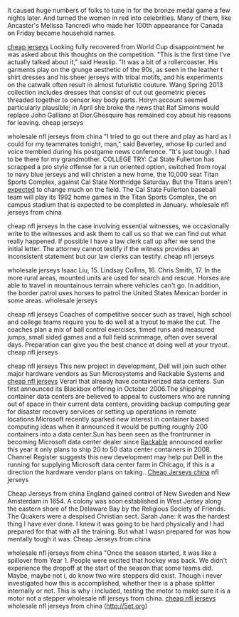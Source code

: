 It caused huge numbers of folks to tune in for the bronze medal game a
few nights later. And turned the women in red into celebrities. Many of
them, like Ancaster's Melissa Tancredi who made her 100th appearance for
Canada on Friday became household names.

[cheap
jerseys](http://forum.mu-vietnam.net.vn/entry.php?55723-wholesale-jerseys-97911)
Looking fully recovered from World Cup disappointment he was asked about
this thoughts on the competition. "This is the first time I've actually
talked about it," said Heaslip. "It was a bit of a rollercoaster. His
garments play on the grunge aesthetic of the 90s, as seen in the leather
t shirt dresses and his sheer jerseys with tribal motifs, and his
experiments on the catwalk often result in almost futuristic couture.
Wang Spring 2013 collection includes dresses that consist of cut out
geometric pieces threaded together to censor key body parts. Horyn
account seemed particularly plausible; in April she broke the news that
Raf Simons would replace John Galliano at Dior.Ghesquire has remained
coy about his reasons for leaving. cheap jerseys

wholesale nfl jerseys from china "I tried to go out there and play as
hard as I could for my teammates tonight, man," said Beverley, whose lip
curled and voice trembled during his postgame news conference. "It's
just tough. I had to be there for my grandmother. COLLEGE TRY: Cal State
Fullerton has scrapped a pro style offense for a run oriented option,
switched from royal to navy blue jerseys and will christen a new home,
the 10,000 seat Titan Sports Complex, against Cal State Northridge
Saturday. But the Titans aren't
[expected](http://Search.Usa.gov/search?affiliate=usagov&query=expected)
to change much on the field. The Cal State Fullerton baseball team will
play its 1992 home games in the Titan Sports Complex, the on campus
stadium that is expected to be completed in January. wholesale nfl
jerseys from china

cheap nfl jerseys In the case involving essential witnesses, we
occasionally write to the witnesses and ask them to call us so that we
can find out what really happened. If possible I have a law clerk call
up after we send the initial letter. The attorney cannot testify if the
witness provides an inconsistent statement but our law clerks can
testify. cheap nfl jerseys

wholesale jerseys Isaac Liu, 15. Lindsay Collins, 16. Chris Smith, 17.
In the more rural areas, mounted units are used for search and rescue.
Horses are able to travel in mountainous terrain where vehicles can't
go. In addition, the border patrol uses horses to patrol the United
States Mexican border in some areas. wholesale jerseys

cheap nfl jerseys Coaches of competitive soccer such as travel, high
school and college teams require you to do well at a tryout to make the
cut. The coaches plan a mix of ball control exercises, timed runs and
measured jumps, small sided games and a full field scrimmage, often over
several days. Preparation can give you the best chance at doing well at
your tryout.. cheap nfl jerseys

cheap nfl jerseys This new project in development, Dell will join such
other major hardware vendors as Sun Microsystems and Rackable Systems
and [cheap nfl
jerseys](http://clubjuno.co.kr/index.php?mid=board_plzB82&document_srl=1078287)
Verari that already have containerized data centers. Sun first announced
its Blackbox offering in October 2006.The shipping container data
centers are believed to appeal to customers who are running out of space
in their current data centers, providing backup computing gear for
disaster recovery services or setting up operations in remote
locations.Microsoft recently sparked new interest in container based
computing ideas when it announced it would be putting roughly 200
containers into a data center.Sun has been seen as the frontrunner in
becoming Microsoft data center dealer since
[Rackable](http://search.Un.org/search?ie=utf8&site=un_org&output=xml_no_dtd&client=UN_Website_en&num=10&lr=lang_en&proxystylesheet=UN_Website_en&oe=utf8&q=Rackable&Submit=Go)
announced earlier this year it only plans to ship 20 to 50 data center
containers in 2008. Channel Register suggests this new development may
help put Dell in the running for supplying Microsoft data center farm in
Chicago, if this is a direction the hardware vendor plans on taking..
[Cheap Jerseys china](http://www.tsjyoti.com/article.php?id=244847) nfl
jerseys

Cheap Jerseys from china England gained control of New Sweden and New
Amsterdam in 1654. A colony was soon established in West Jersey along
the eastern shore of the Delaware Bay by the Religious Society of
Friends. The Quakers were a despised Christian sect. Sarah Jane: It was
the hardest thing I have ever done. I knew it was going to be hard
physically and I had prepared for that with all the training. But what I
wasn prepared for was how mentally tough it was. Cheap Jerseys from
china

wholesale nfl jerseys from china "Once the season started, it was like a
spillover from Year 1. People were excited that hockey was back. We
didn't experience the dropoff at the start of the season that some teams
did. Maybe, maybe not i, do know two wire steppers did exist. Though i
never investigated how this is accomplished, whether their is a phase
splitter internally or not. This is why i included, testing the motor to
make sure it is a motor not a stepper wholesale nfl jerseys from
china.
[cheap nfl jerseys](http://sevgarago.ru/user/CorineBrewton5/)
wholesale nfl jerseys from china
([<http://5et.org>](http://5et.org/lisaprobst2/))